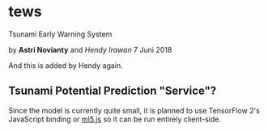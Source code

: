 # tews
Tsunami Early Warning System

by **Astri Novianty** and _Hendy Irawan_
7 Juni 2018

And this is added by Hendy again.

## Tsunami Potential Prediction "Service"?

Since the model is currently quite small, it is planned to use TensorFlow 2's JavaScript binding or [ml5.js](https://ml5js.org/) so it can be run entirely client-side.

